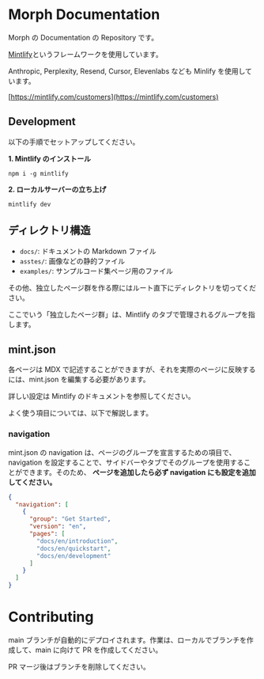 # Morph Documentation

Morph の Documentation の Repository です。

[Mintlify](https://mintlify.com/docs/quickstart)というフレームワークを使用しています。

Anthropic, Perplexity, Resend, Cursor, Elevenlabs なども Minlify を使用しています。

[https://mintlify.com/customers](https://mintlify.com/customers)

## Development

以下の手順でセットアップしてください。

**1. Mintlify のインストール**

```
npm i -g mintlify
```

**2. ローカルサーバーの立ち上げ**

```
mintlify dev
```

## ディレクトリ構造

- `docs/`: ドキュメントの Markdown ファイル
- `asstes/`: 画像などの静的ファイル
- `examples/`: サンプルコード集ページ用のファイル

その他、独立したページ群を作る際にはルート直下にディレクトリを切ってください。

ここでいう「独立したページ群」は、Mintlify のタブで管理されるグループを指します。

## mint.json

各ページは MDX で記述することができますが、それを実際のページに反映するには、mint.json を編集する必要があります。

詳しい設定は Mintlify のドキュメントを参照してください。

よく使う項目については、以下で解説します。

### navigation

mint.json の navigation は、ページのグループを宣言するための項目で、navigation を設定することで、サイドバーやタブでそのグループを使用することができます。そのため、 **ページを追加したら必ず navigation にも設定を追加してください。**

```json
{
  "navigation": [
    {
      "group": "Get Started",
      "version": "en",
      "pages": [
        "docs/en/introduction",
        "docs/en/quickstart",
        "docs/en/development"
      ]
    }
  ]
}
```

# Contributing

main ブランチが自動的にデプロイされます。作業は、ローカルでブランチを作成して、main に向けて PR を作成してください。

PR マージ後はブランチを削除してください。
